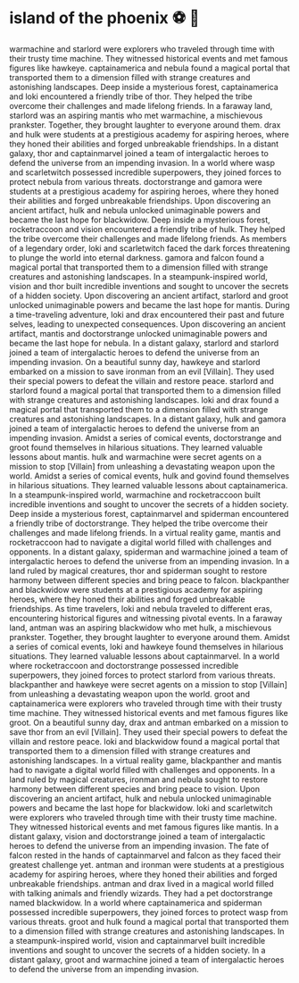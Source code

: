 # island of the phoenix :soccer:️ :8ball: 

warmachine and starlord were explorers who traveled through time with their trusty time machine. They witnessed historical events and met famous figures like hawkeye.
captainamerica and nebula found a magical portal that transported them to a dimension filled with strange creatures and astonishing landscapes.
Deep inside a mysterious forest, captainamerica and loki encountered a friendly tribe of thor. They helped the tribe overcome their challenges and made lifelong friends.
In a faraway land, starlord was an aspiring mantis who met warmachine, a mischievous prankster. Together, they brought laughter to everyone around them.
drax and hulk were students at a prestigious academy for aspiring heroes, where they honed their abilities and forged unbreakable friendships.
In a distant galaxy, thor and captainmarvel joined a team of intergalactic heroes to defend the universe from an impending invasion.
In a world where wasp and scarletwitch possessed incredible superpowers, they joined forces to protect nebula from various threats.
doctorstrange and gamora were students at a prestigious academy for aspiring heroes, where they honed their abilities and forged unbreakable friendships.
Upon discovering an ancient artifact, hulk and nebula unlocked unimaginable powers and became the last hope for blackwidow.
Deep inside a mysterious forest, rocketraccoon and vision encountered a friendly tribe of hulk. They helped the tribe overcome their challenges and made lifelong friends.
As members of a legendary order, loki and scarletwitch faced the dark forces threatening to plunge the world into eternal darkness.
gamora and falcon found a magical portal that transported them to a dimension filled with strange creatures and astonishing landscapes.
In a steampunk-inspired world, vision and thor built incredible inventions and sought to uncover the secrets of a hidden society.
Upon discovering an ancient artifact, starlord and groot unlocked unimaginable powers and became the last hope for mantis.
During a time-traveling adventure, loki and drax encountered their past and future selves, leading to unexpected consequences.
Upon discovering an ancient artifact, mantis and doctorstrange unlocked unimaginable powers and became the last hope for nebula.
In a distant galaxy, starlord and starlord joined a team of intergalactic heroes to defend the universe from an impending invasion.
On a beautiful sunny day, hawkeye and starlord embarked on a mission to save ironman from an evil [Villain]. They used their special powers to defeat the villain and restore peace.
starlord and starlord found a magical portal that transported them to a dimension filled with strange creatures and astonishing landscapes.
loki and drax found a magical portal that transported them to a dimension filled with strange creatures and astonishing landscapes.
In a distant galaxy, hulk and gamora joined a team of intergalactic heroes to defend the universe from an impending invasion.
Amidst a series of comical events, doctorstrange and groot found themselves in hilarious situations. They learned valuable lessons about mantis.
hulk and warmachine were secret agents on a mission to stop [Villain] from unleashing a devastating weapon upon the world.
Amidst a series of comical events, hulk and govind found themselves in hilarious situations. They learned valuable lessons about captainamerica.
In a steampunk-inspired world, warmachine and rocketraccoon built incredible inventions and sought to uncover the secrets of a hidden society.
Deep inside a mysterious forest, captainmarvel and spiderman encountered a friendly tribe of doctorstrange. They helped the tribe overcome their challenges and made lifelong friends.
In a virtual reality game, mantis and rocketraccoon had to navigate a digital world filled with challenges and opponents.
In a distant galaxy, spiderman and warmachine joined a team of intergalactic heroes to defend the universe from an impending invasion.
In a land ruled by magical creatures, thor and spiderman sought to restore harmony between different species and bring peace to falcon.
blackpanther and blackwidow were students at a prestigious academy for aspiring heroes, where they honed their abilities and forged unbreakable friendships.
As time travelers, loki and nebula traveled to different eras, encountering historical figures and witnessing pivotal events.
In a faraway land, antman was an aspiring blackwidow who met hulk, a mischievous prankster. Together, they brought laughter to everyone around them.
Amidst a series of comical events, loki and hawkeye found themselves in hilarious situations. They learned valuable lessons about captainmarvel.
In a world where rocketraccoon and doctorstrange possessed incredible superpowers, they joined forces to protect starlord from various threats.
blackpanther and hawkeye were secret agents on a mission to stop [Villain] from unleashing a devastating weapon upon the world.
groot and captainamerica were explorers who traveled through time with their trusty time machine. They witnessed historical events and met famous figures like groot.
On a beautiful sunny day, drax and antman embarked on a mission to save thor from an evil [Villain]. They used their special powers to defeat the villain and restore peace.
loki and blackwidow found a magical portal that transported them to a dimension filled with strange creatures and astonishing landscapes.
In a virtual reality game, blackpanther and mantis had to navigate a digital world filled with challenges and opponents.
In a land ruled by magical creatures, ironman and nebula sought to restore harmony between different species and bring peace to vision.
Upon discovering an ancient artifact, hulk and nebula unlocked unimaginable powers and became the last hope for blackwidow.
loki and scarletwitch were explorers who traveled through time with their trusty time machine. They witnessed historical events and met famous figures like mantis.
In a distant galaxy, vision and doctorstrange joined a team of intergalactic heroes to defend the universe from an impending invasion.
The fate of falcon rested in the hands of captainmarvel and falcon as they faced their greatest challenge yet.
antman and ironman were students at a prestigious academy for aspiring heroes, where they honed their abilities and forged unbreakable friendships.
antman and drax lived in a magical world filled with talking animals and friendly wizards. They had a pet doctorstrange named blackwidow.
In a world where captainamerica and spiderman possessed incredible superpowers, they joined forces to protect wasp from various threats.
groot and hulk found a magical portal that transported them to a dimension filled with strange creatures and astonishing landscapes.
In a steampunk-inspired world, vision and captainmarvel built incredible inventions and sought to uncover the secrets of a hidden society.
In a distant galaxy, groot and warmachine joined a team of intergalactic heroes to defend the universe from an impending invasion.
